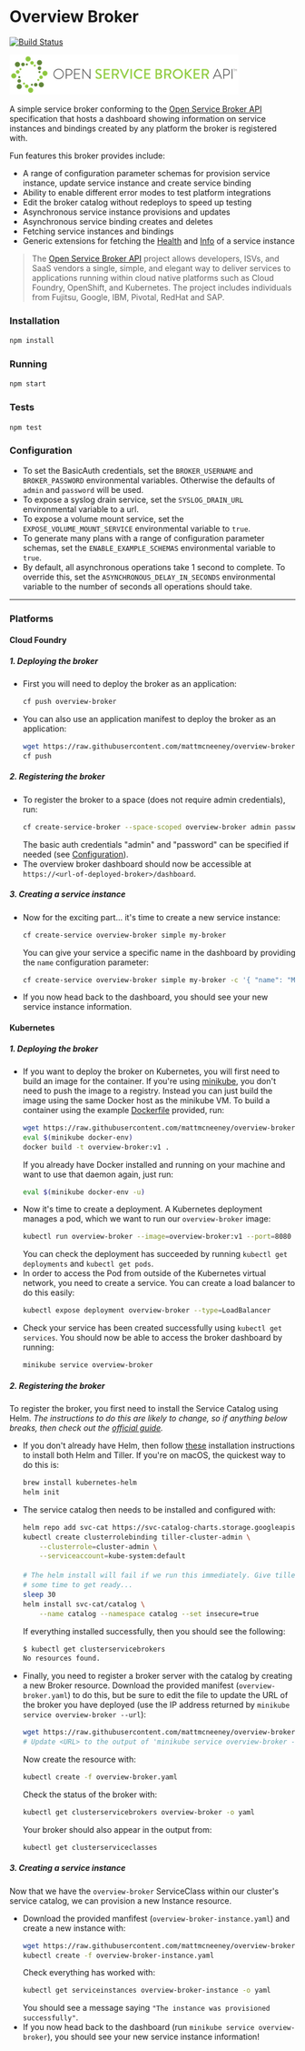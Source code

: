 # Overview Broker
[![Build Status](https://travis-ci.org/mattmcneeney/overview-broker.svg?branch=master)](https://travis-ci.org/mattmcneeney/overview-broker)

![Open Service Broker API](images/openservicebrokerapi.png)

A simple service broker conforming to the [Open Service Broker API](https://github.com/openservicebrokerapi/servicebroker/)
specification that hosts a dashboard showing information on service instances
and bindings created by any platform the broker is registered with.

Fun features this broker provides include:
* A range of configuration parameter schemas for provision service instance,
  update service instance and create service binding
* Ability to enable different error modes to test platform integrations
* Edit the broker catalog without redeploys to speed up testing
* Asynchronous service instance provisions and updates
* Asynchronous service binding creates and deletes
* Fetching service instances and bindings
* Generic extensions for fetching the [Health](extensions/health.yaml) and
  [Info](extensions/info.yaml) of a service instance

> The [Open Service Broker API](https://www.openservicebrokerapi.org/) project
allows developers, ISVs, and SaaS vendors a single, simple, and elegant way to
deliver services to applications running within cloud native platforms such as
Cloud Foundry, OpenShift, and Kubernetes. The project includes individuals from
Fujitsu, Google, IBM, Pivotal, RedHat and SAP.

### Installation
```bash
npm install
```

### Running
```bash
npm start
```

### Tests
```bash
npm test
```

### Configuration
* To set the BasicAuth credentials, set the `BROKER_USERNAME` and
  `BROKER_PASSWORD` environmental variables. Otherwise the defaults of `admin`
  and `password` will be used.
* To expose a syslog drain service, set the `SYSLOG_DRAIN_URL`
  environmental variable to a url.
* To expose a volume mount service, set the `EXPOSE_VOLUME_MOUNT_SERVICE`
  environmental variable to `true`.
* To generate many plans with a range of configuration parameter schemas, set
  the `ENABLE_EXAMPLE_SCHEMAS` environmental variable to `true`.
* By default, all asynchronous operations take 1 second to complete. To override
  this, set the `ASYNCHRONOUS_DELAY_IN_SECONDS` environmental variable to the
  number of seconds all operations should take.


---

### Platforms

#### Cloud Foundry

##### 1. Deploying the broker

* First you will need to deploy the broker as an application:
    ```bash
    cf push overview-broker
    ```
* You can also use an application manifest to deploy the broker as an
    application:
    ```bash
    wget https://raw.githubusercontent.com/mattmcneeney/overview-broker/master/examples/cloudfoundry/manifest.yaml
    cf push
    ```

##### 2. Registering the broker

* To register the broker to a space (does not require admin credentials), run:
    ```bash
    cf create-service-broker --space-scoped overview-broker admin password <url-of-deployed-broker>
    ```
    The basic auth credentials "admin" and "password" can be specified if needed
    (see [Configuration](#configuration)).
* The overview broker dashboard should now be accessible at
`https://<url-of-deployed-broker>/dashboard`.


##### 3. Creating a service instance

* Now for the exciting part... it's time to create a new service instance:
    ```bash
    cf create-service overview-broker simple my-broker
    ```
    You can give your service a specific name in the dashboard by providing the
    `name` configuration parameter:
    ```bash
    cf create-service overview-broker simple my-broker -c '{ "name": "My Broker" }'
    ```
* If you now head back to the dashboard, you should see your new service
instance information.

#### Kubernetes

##### 1. Deploying the broker

* If you want to deploy the broker on Kubernetes, you will first need to build an
image for the container. If you're using
[minikube](https://kubernetes.io/docs/getting-started-guides/minikube/), you
don't need to push the image to a registry. Instead you can just build the
image using the same Docker host as the minikube VM. To build a container using
the example [Dockerfile](/examples/kubernetes/Dockerfile) provided, run:
    ```bash
    wget https://raw.githubusercontent.com/mattmcneeney/overview-broker/master/examples/kubernetes/Dockerfile
    eval $(minikube docker-env)
    docker build -t overview-broker:v1 .
    ```
    If you already have Docker installed and running on your machine and want to
    use that daemon again, just run:
    ```bash
    eval $(minikube docker-env -u)
    ```
* Now it's time to create a deployment. A Kubernetes deployment manages a pod,
which we want to run our `overview-broker` image:
    ```bash
    kubectl run overview-broker --image=overview-broker:v1 --port=8080 --env="PORT=8080"
    ```
    You can check the deployment has succeeded by running `kubectl get deployments`
    and `kubectl get pods`.
* In order to access the Pod from outside of the Kubernetes virtual network, you
need to create a service. You can create a load balancer to do this easily:
    ```bash
    kubectl expose deployment overview-broker --type=LoadBalancer
    ```
* Check your service has been created successfully using `kubectl get services`.
    You should now be able to access the broker dashboard by running:
    ```bash
    minikube service overview-broker
    ```

##### 2. Registering the broker

To register the broker, you first need to install the Service Catalog using
Helm. _The instructions to do this are likely to change, so if anything below
breaks, then check out the [official guide](https://github.com/kubernetes-incubator/service-catalog/blob/master/docs/walkthrough.md)._

* If you don't already have Helm, then follow [these](https://github.com/kubernetes/helm/blob/master/docs/install.md)
installation instructions to install both Helm and Tiller. If you're on macOS,
the quickest way to do this is:
    ```bash
    brew install kubernetes-helm
    helm init
    ```
* The service catalog then needs to be installed and configured with:
    ```bash
    helm repo add svc-cat https://svc-catalog-charts.storage.googleapis.com
    kubectl create clusterrolebinding tiller-cluster-admin \
        --clusterrole=cluster-admin \
        --serviceaccount=kube-system:default

    # The helm install will fail if we run this immediately. Give tiller
    # some time to get ready...
    sleep 30
    helm install svc-cat/catalog \
        --name catalog --namespace catalog --set insecure=true
    ```
    If everything installed successfully, then you should see the following:
    ```bash
    $ kubectl get clusterservicebrokers
    No resources found.
    ```
* Finally, you need to register a broker server with the catalog by creating
a new Broker resource. Download the provided manifest (`overview-broker.yaml`)
to do this, but be sure to edit the file to update the URL of the broker you
have deployed (use the IP address returned by
`minikube service overview-broker --url`):
    ```bash
    wget https://raw.githubusercontent.com/mattmcneeney/overview-broker/master/examples/kubernetes/overview-broker.yaml
    # Update <URL> to the output of 'minikube service overview-broker --url'
    ```
    Now create the resource with:
    ```bash
    kubectl create -f overview-broker.yaml
    ```
    Check the status of the broker with:
    ```bash
    kubectl get clusterservicebrokers overview-broker -o yaml
    ```
    Your broker should also appear in the output from:
    ```bash
    kubectl get clusterserviceclasses
    ```

##### 3. Creating a service instance

Now that we have the `overview-broker` ServiceClass within our cluster's service
catalog, we can provision a new Instance resource.

* Download the provided manfifest (`overview-broker-instance.yaml`) and create
a new instance with:
    ```bash
    wget https://raw.githubusercontent.com/mattmcneeney/overview-broker/master/examples/kubernetes/overview-broker-instance.yaml
    kubectl create -f overview-broker-instance.yaml
    ```
    Check everything has worked with:
    ```bash
    kubectl get serviceinstances overview-broker-instance -o yaml
    ```
    You should see a message saying `"The instance was provisioned successfully"`.
* If you now head back to the dashboard (run `minikube service overview-broker`),
you should see your new service instance information!

